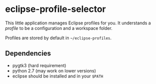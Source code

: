 eclipse-profile-selector
========================

This little application manages Eclipse profiles for you. It understands
a _profile_ to be a configuration and a workspace folder.

Profiles are stored by default in `~/eclipse-profiles`.


Dependencies
------------

  * pygtk3 (hard requirement)
  * python 2.7 (may work on lower versions)
  * eclipse should be installed and in your `$PATH`
